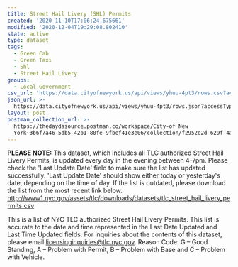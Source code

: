 ```yaml
---
title: Street Hail Livery (SHL) Permits
created: '2020-11-10T17:06:24.675661'
modified: '2020-12-04T19:29:08.802410'
state: active
type: dataset
tags:
  - Green Cab
  - Green Taxi
  - Shl
  - Street Hail Livery
groups:
  - Local Government
csv_url: 'https://data.cityofnewyork.us/api/views/yhuu-4pt3/rows.csv?accessType=DOWNLOAD'
json_url: >-
  https://data.cityofnewyork.us/api/views/yhuu-4pt3/rows.json?accessType=DOWNLOAD
layout: post
postman_collection_url: >-
  https://thedaydasource.postman.co/workspace/City-of New
  York~3b6f7a46-5db5-42b1-80fe-9fbef41e3e06/collection/f2952e2d-629f-4ad3-82d1-b5b0d1b78479
---
```

<b>PLEASE NOTE:</b> This dataset, which includes all TLC authorized Street Hail Livery Permits, is updated every day in the evening between 4-7pm. Please check the 'Last Update Date' field to make sure the list has updated successfully. 'Last Update Date'  should show either today or yesterday's date, depending on the time of day. If the list is outdated, please download the list from the most recent link below. 
http://www1.nyc.gov/assets/tlc/downloads/datasets/tlc_street_hail_livery_permits.csv

This is a list of NYC TLC authorized Street Hail Livery Permits. This list is accurate to the date and time represented in the Last Date Updated and Last Time Updated fields. For inquiries about the contents of this dataset, please email licensinginquiries@tlc.nyc.gov.  Reason Code: G – Good Standing, A – Problem with Permit, B – Problem with Base and C – Problem with Vehicle.
